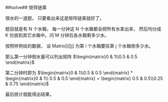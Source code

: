 ﻿##solve##
矩阵链乘

很水的一道题， 只要看出来这是矩阵链乘就好了。

题目就是有 N 个水箱， 每一分钟这 N 个水箱都会把所有水拿出来， 然后均分成 K 份放到其它水箱中。问 M 分钟后各水箱剩多少水。

按照样例给的数据， 设 Matrix[i][j] 为第 i 个水箱要往第 j 个水箱倒多少水。

那么第一分钟倒水量可以列出矩阵 $\begin{matrix}0 & 1\\0.5 & 0.5 \end{matrix}$

第二分钟时即为 $\begin{matrix}0 & 1\\0.5 & 0.5 \end{matrix} * \begin{matrix}0 & 1\\ 0.5 & 0.5 \end{matrix} = \begin{matrix} 0.5 & 0.5\\0.25 & 0.75 \end{matrix}$

最后统计就能得出结果。 